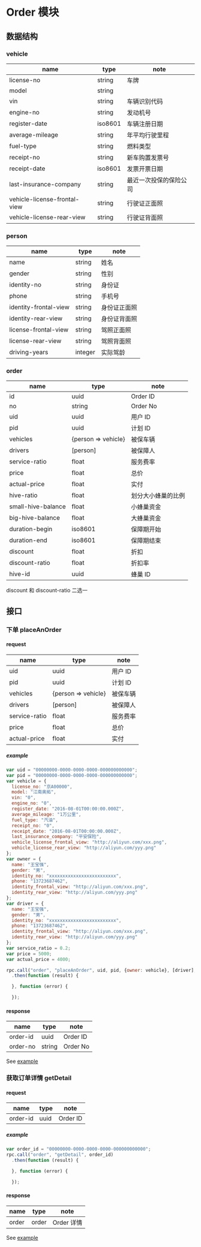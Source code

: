 # Order 模块

## 数据结构

### vehicle

|name|type|note|
|----|----|----|
|license-no|string|车牌|
|model|string||
|vin|string|车辆识别代码|
|engine-no|string|发动机号|
|register-date|iso8601|车辆注册日期|
|average-mileage|string|年平均行驶里程|
|fuel-type|string|燃料类型|
|receipt-no|string|新车购置发票号|
|receipt-date|iso8601|发票开票日期|
|last-insurance-company|string|最近一次投保的保险公司|
|vehicle-license-frontal-view|string|行驶证正面照|
|vehicle-license-rear-view|string|行驶证背面照|

### person

|name|type|note|
|----|----|----|
|name|string|姓名|
|gender|string|性别|
|identity-no|string|身份证|
|phone|string|手机号|
|identity-frontal-view|string|身份证正面照|
|identity-rear-view|string|身份证背面照|
|license-frontal-view|string|驾照正面照|
|license-rear-view|string|驾照背面照|
|driving-years|integer|实际驾龄|

### order

|name|type|note|
|----|----|----|
|id|uuid|Order ID|
|no|string|Order No|
|uid|uuid|用户 ID|
|pid|uuid|计划 ID|
|vehicles|{person => vehicle}|被保车辆|
|drivers|[person]|被保障人|
|service-ratio|float|服务费率|
|price|float|总价|
|actual-price|float|实付|
|hive-ratio|float|划分大小蜂巢的比例|
|small-hive-balance|float|小蜂巢资金|
|big-hive-balance|float|大蜂巢资金|
|duration-begin|iso8601|保障期开始|
|duration-end|iso8601|保障期结束|
|discount|float|折扣|
|discount-ratio|float|折扣率|
|hive-id|uuid|蜂巢 ID|

discount 和 discount-ratio 二选一

## 接口

### 下单 placeAnOrder

#### request

|name|type|note|
|----|----|----|
|uid|uuid|用户 ID|
|pid|uuid|计划 ID|
|vehicles|{person => vehicle}|被保车辆|
|drivers|[person]|被保障人|
|service-ratio|float|服务费率|
|price|float|总价|
|actual-price|float|实付|

##### example

```javascript
var uid = "00000000-0000-0000-0000-000000000000";
var pid = "00000000-0000-0000-0000-000000000000";
var vehicle = {
  license_no: "京A00000",
  model: "江南奥拓",
  vin: "0",
  engine_no: "0",
  register_date: "2016-08-01T00:00:00.000Z",
  average_mileage: "1万公里",
  fuel_type: "汽油",
  receipt_no: "0",
  receipt_date: "2016-08-01T00:00:00.000Z",
  last_insurance_company: "平安保险",
  vehicle_license_frontal_view: "http://aliyun.com/xxx.png",
  vehicle_license_rear_view: "http://aliyun.com/yyy.png"
};
var owner = {
  name: "王宝强",
  gender: "男",
  identity_no: "xxxxxxxxxxxxxxxxxxxxxxxxx",
  phone: "13723687462",
  identity_frontal_view: "http://aliyun.com/xxx.png",
  identity_rear_view: "http://aliyun.com/yyy.png"
};
var driver = {
  name: "王宝强",
  gender: "男",
  identity_no: "xxxxxxxxxxxxxxxxxxxxxxxxx",
  phone: "13723687462",
  identity_frontal_view: "http://aliyun.com/xxx.png",
  identity_rear_view: "http://aliyun.com/yyy.png"
};
var service_ratio = 0.2;
var price = 5000;
var actual_price = 4000;

rpc.call("order", "placeAnOrder", uid, pid, {owner: vehicle}, [driver], service_ratio, price, actual_price)
  .then(function (result) {

  }, function (error) {

  });
```

#### response

|name|type|note|
|----|----|----|
|order-id|uuid|Order ID|
|order-no|string|Order No|

See [example](../data/order/placeAnOrder.json)

### 获取订单详情 getDetail

#### request

|name|type|note|
|----|----|----|
|order-id|uuid|Order ID|

##### example

```javascript
var order_id = "00000000-0000-0000-0000-000000000000";
rpc.call("order", "getDetail", order_id)
  .then(function (result) {

  }, function (error) {

  });
```

#### response

|name|type|note|
|----|----|----|
|order|order|Order 详情|

See [example](../data/order/getDetail.json)
